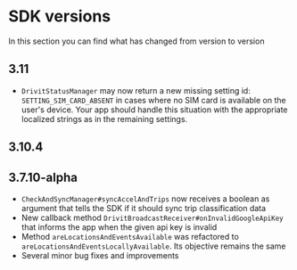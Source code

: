# SDK versions

In this section you can find what has changed from version to version

## 3.11
* ```DrivitStatusManager``` may now return a new missing setting id: ```SETTING_SIM_CARD_ABSENT```
in cases where no SIM card is available on the user's device. Your app should handle
this situation with the appropriate localized strings as in the remaining settings.
## 3.10.4
## 3.7.10-alpha
* ```CheckAndSyncManager#syncAccelAndTrips``` now receives a boolean as argument that tells the SDK if it should sync trip classification data
* New callback method ```DrivitBroadcastReceiver#onInvalidGoogleApiKey``` that informs the app when the given api key is invalid
* Method ```areLocationsAndEventsAvailable``` was refactored to ```areLocationsAndEventsLocallyAvailable```. Its objective remains the same
* Several minor bug fixes and improvements

